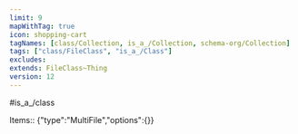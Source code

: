 ```yaml
---
limit: 9
mapWithTag: true
icon: shopping-cart
tagNames: [class/Collection, is_a_/Collection, schema-org/Collection]
tags: ["class/FileClass", "is_a_/Class"]
excludes: 
extends: FileClass~Thing
version: 12
---
```

#is_a_/class 


Items:: {"type":"MultiFile","options":{}}
